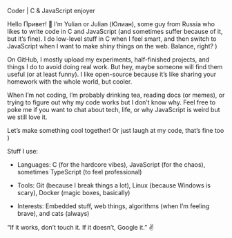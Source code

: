 Coder | C & JavaScript enjoyer

Hello Привет! 👋 I’m Yulian or Julian (Юлиан), some guy from Russia who likes to write code in C and JavaScript (and sometimes suffer because of it, but it’s fine). I do low-level stuff in C when I feel smart, and then switch to JavaScript when I want to make shiny things on the web. Balance, right? )

On GitHub, I mostly upload my experiments, half-finished projects, and things I do to avoid doing real work. But hey, maybe someone will find them useful (or at least funny). I like open-source because it’s like sharing your homework with the whole world, but cooler.

When I’m not coding, I’m probably drinking tea, reading docs (or memes), or trying to figure out why my code works but I don’t know why. Feel free to poke me if you want to chat about tech, life, or why JavaScript is weird but we still love it.

Let’s make something cool together! Or just laugh at my code, that’s fine too )

Stuff I use:

- Languages: C (for the hardcore vibes), JavaScript (for the chaos), sometimes TypeScript (to feel professional)

- Tools: Git (because I break things a lot), Linux (because Windows is scary), Docker (magic boxes, basically)

- Interests: Embedded stuff, web things, algorithms (when I’m feeling brave), and cats (always)

“If it works, don’t touch it. If it doesn’t, Google it.” ✌️
